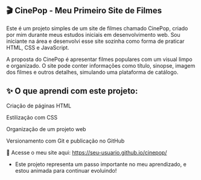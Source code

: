## 🎬 CinePop - Meu Primeiro Site de Filmes
Este é um projeto simples de um site de filmes chamado CinePop, criado por mim durante meus estudos iniciais em desenvolvimento web. Sou iniciante na área e desenvolvi esse site sozinha como forma de praticar HTML, CSS e JavaScript.

A proposta do CinePop é apresentar filmes populares com um visual limpo e organizado. O site pode conter informações como título, sinopse, imagem dos filmes e outros detalhes, simulando uma plataforma de catálogo.


## ✨ O que aprendi com este projeto:
Criação de páginas HTML

Estilização com CSS

Organização de um projeto web

Versionamento com Git e publicação no GitHub

🔗 Acesse o meu site aqui: https://seu-usuario.github.io/cinepop/

* Este projeto representa um passo importante no meu aprendizado, e estou animada para continuar evoluindo!
